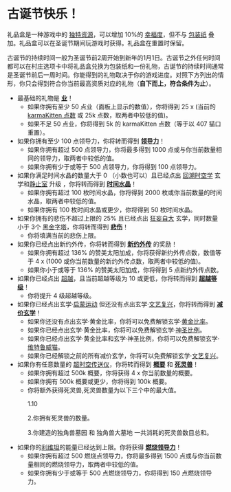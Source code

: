 # 古诞节快乐！

礼品盒是一种游戏中的 <a href="?file=003-资源大全/005-资源介绍#独特资源">独特资源</a>，可以增加 10%的 <a href="?file=005-名词解释/01-幸福度">幸福度</a>，但不与 <a href="?file=003-资源大全/52-包装纸">包装纸</a> 叠加。礼品盒可以在圣诞节期间玩游戏时获得。礼品盒在重置时保留。

古诞节的持续时间一般为圣诞节前2周开始到新年的1月1日。古诞节之外任何时间都可以在村庄选项卡中将礼品盒兑换为包装纸和一份礼物，古诞节的持续时间通常是圣诞节前后一周时间。你能得到的礼物取决于你的游戏进度。对照下方列出的情形，你只会得到符合你当前最高资质对应的礼物（**自下而上，符合条件为止**）。

- 最基础的礼物是 **<a href="?file=003-资源大全/49-业">业</a>**！
  - 如果你拥有至少 50 点业（面板上显示的数值），你将得到 25 x (当前的 <a href="?file=003-资源大全/49-业#伪代码">karmaKitten 点数</a> 或 25k 点数，取两者中较低的值)。
  - 如果不足 50 点业，你将得到 5k 的 karmaKitten 点数（等于以 407 猫口重置）。
- 如果你拥有至少 100 点领导力，你将转而得到 **<a href="?file=003-资源大全/50-领导力">领导力</a>**！
  - 如果你拥有超过 500 点领导力，你将最多得到 1000 点或与你当前数量相同的领导力，取两者中较低的值。
  - 如果你拥有少于或等于 500 点领导力，你将得到 100 点领导力。
- 如果你满足时间水晶的数量大于 0 （小数也可以）且已经点出 <a href="?file=001-猫咪百科/03-科学/02-玄学#回溯时空学">回溯时空学</a> 玄学和<a href="?file=001-猫咪百科/04-工坊/01-升级#静止室">静止室</a> 升级 ，你将转而得到 **<a href="?file=003-资源大全/20-时间水晶">时间水晶</a>**！
  - 如果你拥有超过 100 枚时间水晶，你将得到 2000 枚或你当前数量的时间水晶，取两者中较低的值。
  - 如果你拥有 100 枚时间水晶或更少，你将得到 50 枚时间水晶。
- 如果你拥有的悲伤不超过上限的 25% 且已经点出 <a href="?file=001-猫咪百科/03-科学/02-玄学#狂妄自大">狂妄自大</a> 玄学，同时数量小于 3个 <a href="?file=001-猫咪百科/06-宗教/01-庙塔#黑金字塔">黑金字塔</a>，你将转而得到 **<a href="?file=003-资源大全/21-悲伤">悲伤</a>**！
  - 你将填满当前的悲伤上限。
- 如果你已经点出新约外传，你将转而得到 **<a href="?file=001-猫咪百科/06-宗教/002-太阳教团#新约外传">新约外传</a>** 的奖励！
  - 如果你拥有超过 136% 的赞美太阳加成，你将获得新约外传点数，数值等于 4 x (1000 或你当前数量的新约外传点数，取两者中较低的值)。
  - 如果你小于或等于 136% 的赞美太阳加成，你将得到 5 点新约外传点数。
- 如果你已经点出 <a href="?file=001-猫咪百科/06-宗教/002-太阳教团#超越">超越</a>，且当前超越等级为 10 或更低，你将转而得到 **<a href="?file=001-猫咪百科/06-宗教/002-太阳教团#超越等级">超越等级</a>**！
  - 你将提升 4 级超越等级。
- 如果你已经点出玄学·<a href="?file=001-猫咪百科/03-科学/02-玄学#启蒙运动">启蒙运动</a> 但还没有点出玄学·<a href="?file=001-猫咪百科/03-科学/02-玄学#文艺复兴">文艺复兴</a>，你将转而得到 **<a href="?file=001-猫咪百科/03-科学/02-玄学#启蒙运动">减价玄学</a>**！
  - 如果你还没有点出玄学·黄金比率，你将可以免费解锁玄学·<a href="?file=001-猫咪百科/03-科学/02-玄学#黄金比率">黄金比率</a>。
  - 如果你已经点出玄学·黄金比率，你将可以免费解锁玄学·<a href="?file=001-猫咪百科/03-科学/02-玄学#神圣比例">神圣比例</a>。
  - 如果你已经点出玄学·黄金比率和玄学·神圣比例，你将可以免费解锁玄学·<a href="?file=001-猫咪百科/03-科学/02-玄学#维特鲁威猫">维特鲁威猫</a>。
  - 如果你已经解锁之前的所有减价玄学，你将可以免费解锁玄学·<a href="?file=001-猫咪百科/03-科学/02-玄学#文艺复兴">文艺复兴</a>。
- 如果你有任意数量的 <a href="?file=001-猫咪百科/01-建筑物/09-超级建筑物#超时空传送仪">超时空传送仪</a>，你将转而得到 **<a href="?file=003-资源大全/36-概要">概要</a>** 和 **<a href="?file=003-资源大全/47-死灵兽">死灵兽</a>**！
  - 如果你拥有超过 500k 概要，你将获得 4 x 你当前数量的概要。
  - 如果你拥有 500k 概要或更少，你将得到 100k 概要。
  - 你将额外获得死灵兽,死灵兽数量为以下三个中的最大值。
    <p>1.10</p>
    <p>2.你拥有死灵兽的数量。</p>
    <p>3.你建造的独角兽墓园 和 独角兽大墓地 一共消耗的死灵兽数目总和。</p>
- 如果你的<a href="?file=001-猫咪百科/05-贸易#利维坦">利维坦</a>的能量已经达到上限。你将获得 **<a href="?file=003-资源大全/50-领导力#燃烧领导力">燃烧领导力</a>**！
  - 如果你拥有超过 500 燃烧点领导力，你将最多得到 1500 点或与你当前数量相同的燃烧领导力，取两者中较低的值。
  - 如果你拥有少于或等于 500 点燃烧领导力，你将得到 150 点燃烧领导力。
